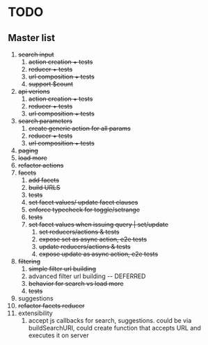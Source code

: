 # TODO

## Master list  
1. ~~search input~~
    1. ~~action creation + tests~~
    2. ~~reducer + tests~~
    3. ~~url composition + tests~~
    4. ~~support $count~~
2. ~~api verions~~
    1. ~~action creation + tests~~
    2. ~~reducer + tests~~
    3. ~~url composition + tests~~
3. ~~search parameters~~
    1. ~~create generic action for all params~~
    2. ~~reducer + tests~~
    3. ~~url composition + tests~~
4. ~~paging~~
5. ~~load more~~
5. ~~refactor actions~~
4. ~~facets~~
    1. ~~add facets~~
    2. ~~build URLS~~
    3. ~~tests~~
    4. ~~set facet values/ update facet clauses~~
    5. ~~enforce typecheck for toggle/setrange~~
    5. ~~tests~~
    6. ~~set facet values when issuing query | set/update~~
        1. ~~set reducers/actions & tests~~
        2. ~~expose set as async action, e2e tests~~
        3. ~~update reducers/actions & tests~~
        4. ~~expose update as async action, e2e tests~~
5. ~~filtering~~
    1. ~~simple filter url building~~
    2. advanced filter url building -- DEFERRED
    3. ~~behavior for search vs load more~~
    4. ~~tests~~
5. suggestions
7. ~~refactor facets reducer~~
6. extensibility
    1. accept js callbacks for search, suggestions. could be via buildSearchURI, could create function that accepts URL and executes it on server
